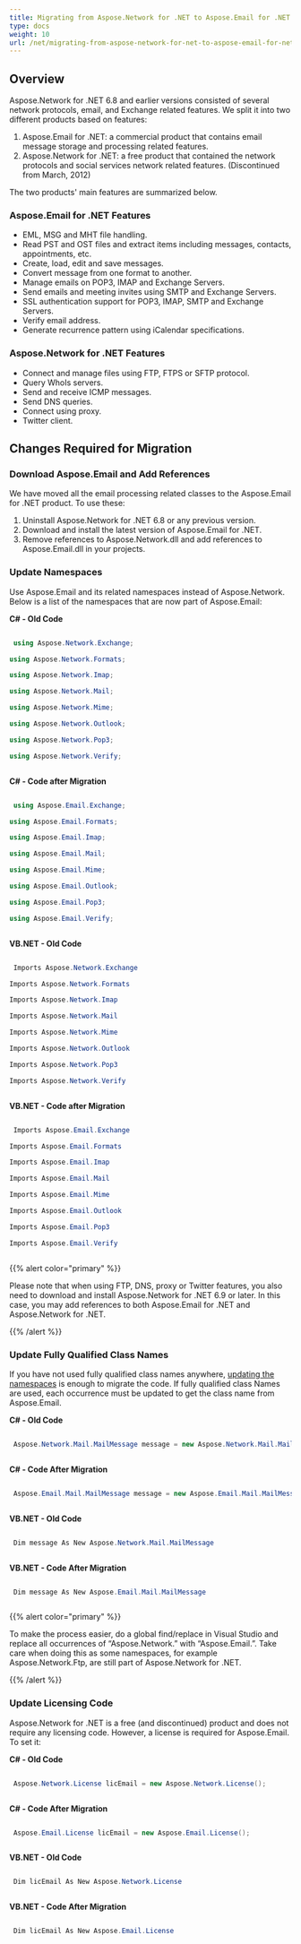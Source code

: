 ```yaml
---
title: Migrating from Aspose.Network for .NET to Aspose.Email for .NET
type: docs
weight: 10
url: /net/migrating-from-aspose-network-for-net-to-aspose-email-for-net/
---
```


## **Overview**
Aspose.Network for .NET 6.8 and earlier versions consisted of several network protocols, email, and Exchange related features. We split it into two different products based on features: 

1. Aspose.Email for .NET: a commercial product that contains email message storage and processing related features.
1. Aspose.Network for .NET: a free product that contained the network protocols and social services network related features. (Discontinued from March, 2012)

The two products' main features are summarized below.
### **Aspose.Email for .NET Features**
- EML, MSG and MHT file handling.
- Read PST and OST files and extract items including messages, contacts, appointments, etc.
- Create, load, edit and save messages.
- Convert message from one format to another.
- Manage emails on POP3, IMAP and Exchange Servers.
- Send emails and meeting invites using SMTP and Exchange Servers.
- SSL authentication support for POP3, IMAP, SMTP and Exchange Servers.
- Verify email address.
- Generate recurrence pattern using iCalendar specifications.
### **Aspose.Network for .NET Features**
- Connect and manage files using FTP, FTPS or SFTP protocol.
- Query WhoIs servers.
- Send and receive ICMP messages.
- Send DNS queries.
- Connect using proxy.
- Twitter client.
## **Changes Required for Migration**
### **Download Aspose.Email and Add References**
We have moved all the email processing related classes to the Aspose.Email for .NET product. To use these:

1. Uninstall Aspose.Network for .NET 6.8 or any previous version.
1. Download and install the latest version of Aspose.Email for .NET.
1. Remove references to Aspose.Network.dll and add references to Aspose.Email.dll in your projects.
### **Update Namespaces**
Use Aspose.Email and its related namespaces instead of Aspose.Network. Below is a list of the namespaces that are now part of Aspose.Email:

**C# - Old Code**

``` cs

 using Aspose.Network.Exchange;

using Aspose.Network.Formats;

using Aspose.Network.Imap;

using Aspose.Network.Mail;

using Aspose.Network.Mime;

using Aspose.Network.Outlook;

using Aspose.Network.Pop3;

using Aspose.Network.Verify;



```

**C# - Code after Migration**

``` cs

 using Aspose.Email.Exchange;

using Aspose.Email.Formats;

using Aspose.Email.Imap;

using Aspose.Email.Mail;

using Aspose.Email.Mime;

using Aspose.Email.Outlook;

using Aspose.Email.Pop3;

using Aspose.Email.Verify;



```

**VB.NET - Old Code**

``` cs

 Imports Aspose.Network.Exchange

Imports Aspose.Network.Formats

Imports Aspose.Network.Imap

Imports Aspose.Network.Mail

Imports Aspose.Network.Mime

Imports Aspose.Network.Outlook

Imports Aspose.Network.Pop3

Imports Aspose.Network.Verify



```

**VB.NET - Code after Migration**

``` cs

 Imports Aspose.Email.Exchange

Imports Aspose.Email.Formats

Imports Aspose.Email.Imap

Imports Aspose.Email.Mail

Imports Aspose.Email.Mime

Imports Aspose.Email.Outlook

Imports Aspose.Email.Pop3

Imports Aspose.Email.Verify



```

{{% alert color="primary" %}} 

Please note that when using FTP, DNS, proxy or Twitter features, you also need to download and install Aspose.Network for .NET 6.9 or later. In this case, you may add references to both Aspose.Email for .NET and Aspose.Network for .NET. 

{{% /alert %}} 
### **Update Fully Qualified Class Names**
If you have not used fully qualified class names anywhere, [updating the namespaces](#update-namespaces) is enough to migrate the code. If fully qualified class Names are used, each occurrence must be updated to get the class name from Aspose.Email.

**C# - Old Code**

``` cs

 Aspose.Network.Mail.MailMessage message = new Aspose.Network.Mail.MailMessage();



```

**C# - Code After Migration**

``` cs

 Aspose.Email.Mail.MailMessage message = new Aspose.Email.Mail.MailMessage();



```

**VB.NET - Old Code**

``` cs

 Dim message As New Aspose.Network.Mail.MailMessage



```

**VB.NET - Code After Migration**

``` cs

 Dim message As New Aspose.Email.Mail.MailMessage



```

{{% alert color="primary" %}} 

To make the process easier, do a global find/replace in Visual Studio and replace all occurrences of “Aspose.Network.” with “Aspose.Email.”. Take care when doing this as some namespaces, for example Aspose.Network.Ftp, are still part of Aspose.Network for .NET. 

{{% /alert %}} 
### **Update Licensing Code**
Aspose.Network for .NET is a free (and discontinued) product and does not require any licensing code. However, a license is required for Aspose.Email. To set it:

**C# - Old Code**

``` cs

 Aspose.Network.License licEmail = new Aspose.Network.License();



```

**C# - Code After Migration**

``` cs

 Aspose.Email.License licEmail = new Aspose.Email.License();



```

**VB.NET - Old Code**

``` cs

 Dim licEmail As New Aspose.Network.License



```

**VB.NET - Code After Migration**

``` cs

 Dim licEmail As New Aspose.Email.License



```
